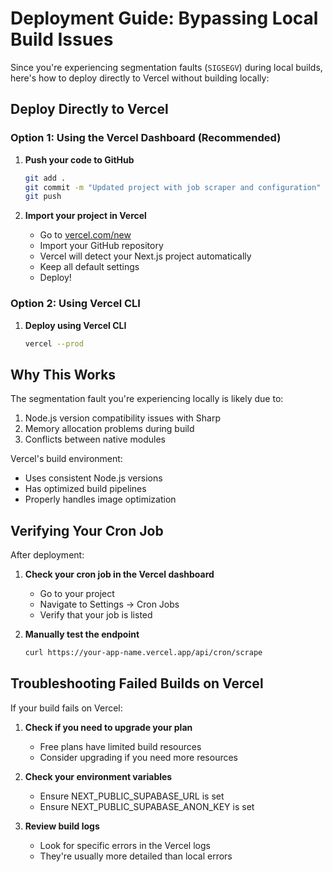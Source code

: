 # Deployment Guide: Bypassing Local Build Issues

Since you're experiencing segmentation faults (`SIGSEGV`) during local builds, here's how to deploy directly to Vercel without building locally:

## Deploy Directly to Vercel

### Option 1: Using the Vercel Dashboard (Recommended)

1. **Push your code to GitHub**
   ```bash
   git add .
   git commit -m "Updated project with job scraper and configuration"
   git push
   ```

2. **Import your project in Vercel**
   - Go to [vercel.com/new](https://vercel.com/new)
   - Import your GitHub repository
   - Vercel will detect your Next.js project automatically
   - Keep all default settings
   - Deploy!

### Option 2: Using Vercel CLI

1. **Deploy using Vercel CLI**
   ```bash
   vercel --prod
   ```

## Why This Works

The segmentation fault you're experiencing locally is likely due to:
1. Node.js version compatibility issues with Sharp
2. Memory allocation problems during build
3. Conflicts between native modules

Vercel's build environment:
- Uses consistent Node.js versions
- Has optimized build pipelines
- Properly handles image optimization

## Verifying Your Cron Job

After deployment:

1. **Check your cron job in the Vercel dashboard**
   - Go to your project
   - Navigate to Settings → Cron Jobs
   - Verify that your job is listed

2. **Manually test the endpoint**
   ```bash
   curl https://your-app-name.vercel.app/api/cron/scrape
   ```

## Troubleshooting Failed Builds on Vercel

If your build fails on Vercel:

1. **Check if you need to upgrade your plan**
   - Free plans have limited build resources
   - Consider upgrading if you need more resources

2. **Check your environment variables**
   - Ensure NEXT_PUBLIC_SUPABASE_URL is set
   - Ensure NEXT_PUBLIC_SUPABASE_ANON_KEY is set

3. **Review build logs**
   - Look for specific errors in the Vercel logs
   - They're usually more detailed than local errors 